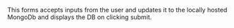 This forms accepts inputs from the user and updates it to the locally hosted MongoDb and displays the DB on clicking submit.